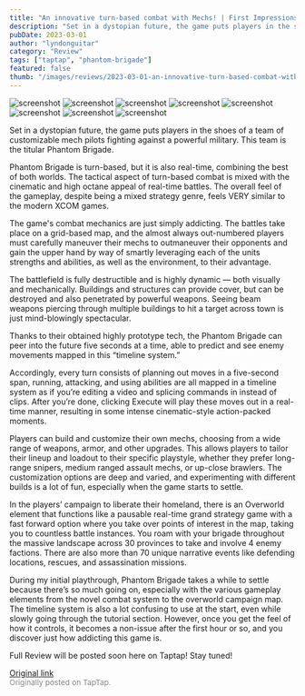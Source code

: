 ```yaml
---
title: "An innovative turn-based combat with Mechs! | First Impressions - Phantom Brigade"
description: "Set in a dystopian future, the game puts players in the shoes of a team of customizable mech pilots fighting against a powerful military. This team is the titular Phantom Brigade."
pubDate: 2023-03-01
author: "lyndonguitar"
category: "Review"
tags: ["taptap", "phantom-brigade"]
featured: false
thumb: "/images/reviews/2023-03-01-an-innovative-turn-based-combat-with-mechs--first-impressions---phantom-brigade-0.avif"
---
```


<div class="gallery">
  <img src="/images/reviews/2023-03-01-an-innovative-turn-based-combat-with-mechs--first-impressions---phantom-brigade-0.avif" alt="screenshot" />
  <img src="/images/reviews/2023-03-01-an-innovative-turn-based-combat-with-mechs--first-impressions---phantom-brigade-1.avif" alt="screenshot" />
  <img src="/images/reviews/2023-03-01-an-innovative-turn-based-combat-with-mechs--first-impressions---phantom-brigade-2.avif" alt="screenshot" />
  <img src="/images/reviews/2023-03-01-an-innovative-turn-based-combat-with-mechs--first-impressions---phantom-brigade-3.avif" alt="screenshot" />
  <img src="/images/reviews/2023-03-01-an-innovative-turn-based-combat-with-mechs--first-impressions---phantom-brigade-4.avif" alt="screenshot" />
  <img src="/images/reviews/2023-03-01-an-innovative-turn-based-combat-with-mechs--first-impressions---phantom-brigade-5.avif" alt="screenshot" />
  <img src="/images/reviews/2023-03-01-an-innovative-turn-based-combat-with-mechs--first-impressions---phantom-brigade-6.avif" alt="screenshot" />
  <img src="/images/reviews/2023-03-01-an-innovative-turn-based-combat-with-mechs--first-impressions---phantom-brigade-7.avif" alt="screenshot" />
</div>

Set in a dystopian future, the game puts players in the shoes of a team of customizable mech pilots fighting against a powerful military. This team is the titular Phantom Brigade.

Phantom Brigade is turn-based, but it is also real-time, combining the best of both worlds. The tactical aspect of turn-based combat is mixed with the cinematic and high octane appeal of real-time battles. The overall feel of the gameplay, despite being a mixed strategy genre, feels VERY similar to the modern XCOM games.

The game's combat mechanics are just simply addicting. The battles take place on a grid-based map, and the almost always out-numbered players must carefully maneuver their mechs to outmaneuver their opponents and gain the upper hand by way of smartly leveraging each of the units strengths and abilities, as well as the environment, to their advantage.

The battlefield is fully destructible and is highly dynamic — both visually and mechanically. Buildings and structures can provide cover, but can be destroyed and also penetrated by powerful weapons. Seeing beam weapons piercing through multiple buildings to hit a target across town is just mind-blowingly spectacular.

Thanks to their obtained highly prototype tech, the Phantom Brigade can peer into the future five seconds at a time, able to predict and see enemy movements mapped in this “timeline system.”

Accordingly, every turn consists of planning out moves in a five-second span, running, attacking, and using abilities are all mapped in a timeline system as if you’re editing a video and splicing commands in instead of clips. After you’re done, clicking Execute will play these moves out in a real-time manner, resulting in some intense cinematic-style action-packed moments.

Players can build and customize their own mechs, choosing from a wide range of weapons, armor, and other upgrades. This allows players to tailor their lineup and loadout to their specific playstyle, whether they prefer long-range snipers, medium ranged assault mechs, or up-close brawlers. The customization options are deep and varied, and experimenting with different builds is a lot of fun, especially when the game starts to settle.

In the players’ campaign to liberate their homeland, there is an Overworld element that functions like a pausable real-time grand strategy game with a fast forward option where you take over points of interest in the map, taking you to countless battle instances. You roam with your brigade throughout the massive landscape across 30 provinces to take and involve 4 enemy factions. There are also more than 70 unique narrative events like defending locations, rescues, and assassination missions.

During my initial playthrough, Phantom Brigade takes a while to settle because there’s so much going on, especially with the various gameplay elements from the novel combat system to the overworld campaign map. The timeline system is also a lot confusing to use at the start, even while slowly going through the tutorial section. However, once you get the feel of how it controls, it becomes a non-issue after the first hour or so, and you discover just how addicting this game is.

Full Review will be posted soon here on Taptap! Stay tuned!

[Original link](https://www.taptap.io/post/4675283)<br><span style="font-size: 0.95em; color: #888;">Originally posted on TapTap.</span>
